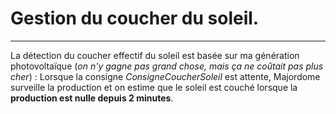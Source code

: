 # Gestion du coucher du soleil.
----

La détection du coucher effectif du soleil est basée sur ma génération photovoltaïque (*on n'y gagne pas grand chose, mais ça ne coûtait pas plus cher*) :
Lorsque la consigne _ConsigneCoucherSoleil_ est attente, Majordome surveille la production et on estime que le soleil est couché lorsque la **production est nulle depuis 2 minutes**.
